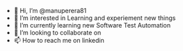- 👋 Hi, I’m @manuperera81
- 👀 I’m interested in Learning and experiement new things
- 🌱 I’m currently learning new Software Test Automation 
- 💞️ I’m looking to collaborate on 
- 📫 How to reach me on linkedin 

<!---
manuperera81/manuperera81 is a ✨ special ✨ repository because its `README.md` (this file) appears on your GitHub profile.
You can click the Preview link to take a look at your changes.
--->
